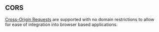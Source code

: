 ## CORS

[Cross-Origin Requests](https://en.wikipedia.org/wiki/Cross-origin_resource_sharing) are supported with no domain restrictions to allow for ease of integration into browser based applications.
